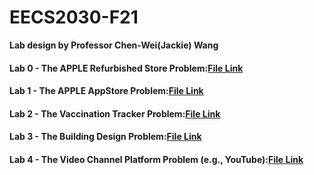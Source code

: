 # EECS2030-F21
**Lab design by Professor Chen-Wei(Jackie) Wang**

#### Lab 0 - The APPLE Refurbished Store Problem:[File Link](https://github.com/parmar-chirayu/EECS2030-F21/tree/main/Lab%200)
#### Lab 1 - The APPLE AppStore Problem:[File Link](https://github.com/parmar-chirayu/EECS2030-F21/tree/main/Lab%201)
#### Lab 2 - The Vaccination Tracker Problem:[File Link](https://github.com/parmar-chirayu/EECS2030-F21/tree/main/Lab%202)
#### Lab 3 - The Building Design Problem:[File Link](https://github.com/parmar-chirayu/EECS2030-F21/tree/main/Lab%203)
#### Lab 4 - The Video Channel Platform Problem (e.g., YouTube):[File Link](https://github.com/parmar-chirayu/EECS2030-F21/tree/main/Lab%204)
